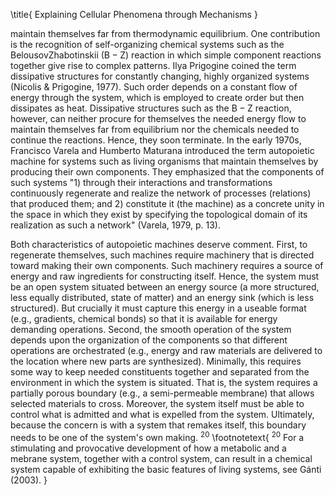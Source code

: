 \title{
Explaining Cellular Phenomena through Mechanisms
}

maintain themselves far from thermodynamic equilibrium. One contribution is the recognition of self-organizing chemical systems such as the BelousovZhabotinskii $(\mathrm{B}-\mathrm{Z})$ reaction in which simple component reactions together give rise to complex patterns. Ilya Prigogine coined the term dissipative structures for constantly changing, highly organized systems (Nicolis \& Prigogine, 1977). Such order depends on a constant flow of energy through the system, which is employed to create order but then dissipates as heat. Dissipative structures such as the $\mathrm{B}-\mathrm{Z}$ reaction, however, can neither procure for themselves the needed energy flow to maintain themselves far from equilibrium nor the chemicals needed to continue the reactions. Hence, they soon terminate. In the early 1970s, Francisco Varela and Humberto Maturana introduced the term autopoietic machine for systems such as living organisms that maintain themselves by producing their own components. They emphasized that the components of such systems "1) through their interactions and transformations continuously regenerate and realize the network of processes (relations) that produced them; and 2) constitute it (the machine) as a concrete unity in the space in which they exist by specifying the topological domain of its realization as such a network" (Varela, 1979, p. 13).

Both characteristics of autopoietic machines deserve comment. First, to regenerate themselves, such machines require machinery that is directed toward making their own components. Such machinery requires a source of energy and raw ingredients for constructing itself. Hence, the system must be an open system situated between an energy source (a more structured, less equally distributed, state of matter) and an energy sink (which is less structured). But crucially it must capture this energy in a useable format (e.g., gradients, chemical bonds) so that it is available for energy demanding operations. Second, the smooth operation of the system depends upon the organization of the components so that different operations are orchestrated (e.g., energy and raw materials are delivered to the location where new parts are synthesized). Minimally, this requires some way to keep needed constituents together and separated from the environment in which the system is situated. That is, the system requires a partially porous boundary (e.g., a semi-permeable membrane) that allows selected materials to cross. Moreover, the system itself must be able to control what is admitted and what is expelled from the system. Ultimately, because the concern is with a system that remakes itself, this boundary needs to be one of the system's own making. ${ }^{20}$
\footnotetext{
${ }^{20}$ For a stimulating and provocative development of how a metabolic and a mebrane system, together with a control system, can result in a chemical system capable of exhibiting the basic features of living systems, see Gánti (2003).
}